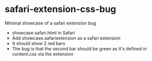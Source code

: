 # safari-extension-css-bug
Minimal showcase of a safari extension bug

 - showcase.safari.html in Safari
 - Add showcase.safariextension as a safari extension
 - It should show 2 red bars
 - The bug is that the second bar should be green as it's defined in content.css via the extension
